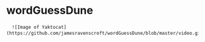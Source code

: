 # wordGuessDune

      ![Image of Yaktocat](https://github.com/jamesravenscroft/wordGuessDune/blob/master/video.gif)
      
